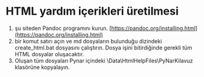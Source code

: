 # HTML yardım içerikleri üretilmesi
1) şu siteden Pandoc programını kurun. [https://pandoc.org/installing.html](https://pandoc.org/installing.html)
2) bir komut satırı açın ve md dosyaların bulunduğu dizindeki create_html.bat dosyasını çalıştırın. Dosya işini bitirdiğinde gerekli tüm HTML dosyalar oluşacaktır. 
3) Oluşan tüm dosyaları Pynar içindeki \Data\HtmlHelpFiles\PyNarKilavuz klasörüne kopyalayın.
